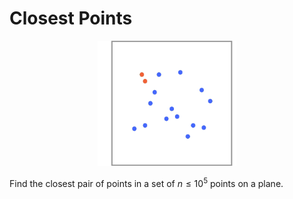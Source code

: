 # Closest Points

<center><img src="logo.png" height="200px"></center>

Find the closest pair of points in a set of $n \le 10^5$ 
points on a plane.
